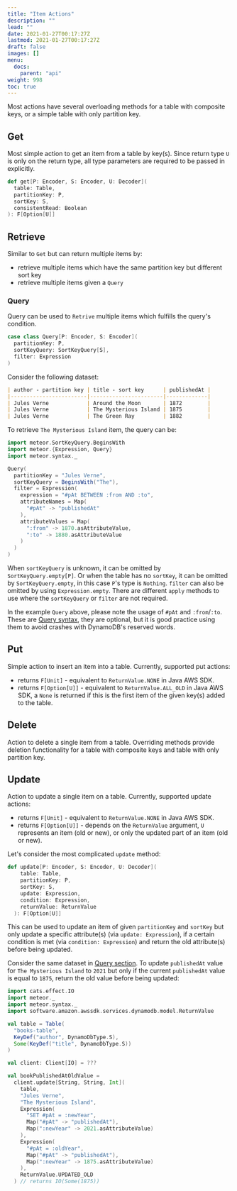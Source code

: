 ```yaml
---
title: "Item Actions"
description: ""
lead: ""
date: 2021-01-27T00:17:27Z
lastmod: 2021-01-27T00:17:27Z
draft: false
images: []
menu: 
  docs:
    parent: "api"
weight: 998
toc: true
---
```


Most actions have several overloading methods for a table with composite keys, or a simple table 
with only partition key.

## Get

Most simple action to get an item from a table by key(s). Since return type `U` is only on the 
return type, all type parameters are required to be passed in explicitly.

```scala
def get[P: Encoder, S: Encoder, U: Decoder](
  table: Table,
  partitionKey: P,
  sortKey: S,
  consistentRead: Boolean
): F[Option[U]]
```

## Retrieve

Similar to `Get` but can return multiple items by:

- retrieve multiple items which have the same partition key but different sort key
- retrieve multiple items given a `Query`

### Query

Query can be used to `Retrive` multiple items which fulfills the query's condition.

```scala
case class Query[P: Encoder, S: Encoder](
  partitionKey: P,
  sortKeyQuery: SortKeyQuery[S],
  filter: Expression
)
```

Consider the following dataset:

```markdown
| author - partition key | title - sort key      | publishedAt |
|------------------------|-----------------------|-------------|
| Jules Verne            | Around the Moon       | 1872        |
| Jules Verne            | The Mysterious Island | 1875        |
| Jules Verne            | The Green Ray         | 1882        |
```

To retrieve `The Mysterious Island` item, the query can be:

```scala
import meteor.SortKeyQuery.BeginsWith
import meteor.{Expression, Query}
import meteor.syntax._

Query(
  partitionKey = "Jules Verne",
  sortKeyQuery = BeginsWith("The"),
  filter = Expression(
    expression = "#pAt BETWEEN :from AND :to",
    attributeNames = Map(
      "#pAt" -> "publishedAt"
    ),
    attributeValues = Map(
      ":from" -> 1870.asAttributeValue,
      ":to" -> 1880.asAttributeValue
    )
  )
)
```

When `sortKeyQuery` is unknown, it can be omitted by `SortKeyQuery.empty[P]`. Or when the table has
no `sortKey`, it can be omitted by `SortKeyQuery.empty`, in this case `P`'s type is `Nothing`. 
`filter` can also be omitted by using `Expression.empty`. There are different `apply` methods to
use where the `sortKeyQuery` or `filter` are not required.

In the example `Query` above, please note the usage of `#pAt` and `:from`/`:to`. These are 
[Query syntax](https://docs.aws.amazon.com/amazondynamodb/latest/APIReference/API_Query.html), they
are optional, but it is good practice using them to avoid crashes with DynamoDB's reserved words.

## Put

Simple action to insert an item into a table. Currently, supported put actions:

- returns `F[Unit]` - equivalent to `ReturnValue.NONE` in Java AWS SDK.
- returns `F[Option[U]]` - equivalent to `ReturnValue.ALL_OLD` in Java AWS SDK, a `None` is returned
if this is the first item of the given key(s) added to the table.

## Delete

Action to delete a single item from a table. Overriding methods provide deletion functionality for a 
table with composite keys and table with only partition key.

## Update

Action to update a single item on a table. Currently, supported update actions:

- returns `F[Unit]` - equivalent to `ReturnValue.NONE` in Java AWS SDK.
- returns `F[Option[U]]` - depends on the `ReturnValue` argument, `U` represents an item (old or 
  new), or only the updated part of an item (old or new).

Let's consider the most complicated `update` method:

```scala
def update[P: Encoder, S: Encoder, U: Decoder](
    table: Table,
    partitionKey: P,
    sortKey: S,
    update: Expression,
    condition: Expression,
    returnValue: ReturnValue
  ): F[Option[U]]
```

This can be used to update an item of given `partitionKey` and `sortKey` but only update a specific 
attribute(s) (via `update: Expression`), if a certain condition is met (via `condition: Expression`)
and return the old attribute(s) before being updated.

Consider the same dataset in [Query section](./#query). To update `publishedAt` value for 
`The Mysterious Island` to `2021` but only if the current `publishedAt` value is equal to `1875`,
return the old value before being updated:

```scala
import cats.effect.IO
import meteor._
import meteor.syntax._
import software.amazon.awssdk.services.dynamodb.model.ReturnValue

val table = Table(
  "books-table",
  KeyDef("author", DynamoDbType.S),
  Some(KeyDef("title", DynamoDbType.S))
)

val client: Client[IO] = ???

val bookPublishedAtOldValue =
  client.update[String, String, Int](
    table,
    "Jules Verne",
    "The Mysterious Island",
    Expression(
      "SET #pAt = :newYear",
      Map("#pAt" -> "publishedAt"),
      Map(":newYear" -> 2021.asAttributeValue)
    ),
    Expression(
      "#pAt = :oldYear",
      Map("#pAt" -> "publishedAt"),
      Map(":newYear" -> 1875.asAttributeValue)
    ),
    ReturnValue.UPDATED_OLD
  ) // returns IO(Some(1875))
```
